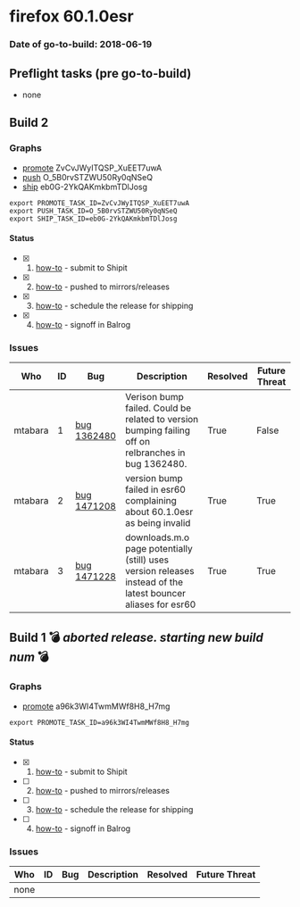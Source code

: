 # firefox 60.1.0esr

### Date of go-to-build: 2018-06-19

## Preflight tasks (pre go-to-build)
- none

## Build 2  

### Graphs
* [promote](https://tools.taskcluster.net/push-inspector/#/ZvCvJWyITQSP_XuEET7uwA) ZvCvJWyITQSP_XuEET7uwA
* [push](https://tools.taskcluster.net/push-inspector/#/O_5B0rvSTZWU50Ry0qNSeQ) O_5B0rvSTZWU50Ry0qNSeQ
* [ship](https://tools.taskcluster.net/push-inspector/#/eb0G-2YkQAKmkbmTDlJosg) eb0G-2YkQAKmkbmTDlJosg
```
export PROMOTE_TASK_ID=ZvCvJWyITQSP_XuEET7uwA
export PUSH_TASK_ID=O_5B0rvSTZWU50Ry0qNSeQ
export SHIP_TASK_ID=eb0G-2YkQAKmkbmTDlJosg
```


#### Status
- [x] 1.  [how-to](https://wiki.mozilla.org/Release:Release_Automation_on_Mercurial:Starting_a_Release#Submit_to_Ship_It)  - submit to Shipit
- [x] 2.  [how-to](https://github.com/mozilla-releng/releasewarrior-2.0/blob/master/docs/release-promotion/desktop/howto.md#push-artifacts-to-releases-directory)  - pushed to mirrors/releases
- [x] 3.  [how-to](https://github.com/mozilla-releng/releasewarrior-2.0/blob/master/docs/release-promotion/desktop/howto.md#ship-the-release)  - schedule the release for shipping
- [x] 4.  [how-to](https://github.com/mozilla-releng/releasewarrior-2.0/blob/master/docs/release-promotion/desktop/howto.md#obtain-sign-offs-for-changes)  - signoff in Balrog

### Issues
| Who                 | ID               | Bug                                                                 | Description                | Resolved                | Future Threat                |
| ------------------- | ---------------- | ------------------------------------------------------------------- | -------------------------- | ----------------------- | ---------------------------- |
| mtabara  | 1 | [bug 1362480](https://bugzil.la/1362480)        | Verison bump failed. Could be related to version bumping failing off on relbranches in bug 1362480. | True | False |
| mtabara  | 2 | [bug 1471208](https://bugzil.la/1471208)        | version bump failed in esr60 complaining about 60.1.0esr as being invalid | True | True |
| mtabara  | 3 | [bug 1471228](https://bugzil.la/1471228)        | downloads.m.o page potentially (still) uses version releases instead of the latest bouncer aliases for esr60 | True | True |

## Build 1  :bomb: _aborted release. starting new build num_ :bomb: 

### Graphs
* [promote](https://tools.taskcluster.net/push-inspector/#/a96k3WI4TwmMWf8H8_H7mg) a96k3WI4TwmMWf8H8_H7mg
```
export PROMOTE_TASK_ID=a96k3WI4TwmMWf8H8_H7mg
```


#### Status
- [x] 1.  [how-to](https://wiki.mozilla.org/Release:Release_Automation_on_Mercurial:Starting_a_Release#Submit_to_Ship_It)  - submit to Shipit
- [ ] 2.  [how-to](https://github.com/mozilla-releng/releasewarrior-2.0/blob/master/docs/release-promotion/desktop/howto.md#push-artifacts-to-releases-directory)  - pushed to mirrors/releases
- [ ] 3.  [how-to](https://github.com/mozilla-releng/releasewarrior-2.0/blob/master/docs/release-promotion/desktop/howto.md#ship-the-release)  - schedule the release for shipping
- [ ] 4.  [how-to](https://github.com/mozilla-releng/releasewarrior-2.0/blob/master/docs/release-promotion/desktop/howto.md#obtain-sign-offs-for-changes)  - signoff in Balrog

### Issues
| Who                 | ID               | Bug                                                                 | Description                | Resolved                | Future Threat                |
| ------------------- | ---------------- | ------------------------------------------------------------------- | -------------------------- | ----------------------- | ---------------------------- |
| none | | | | | |

